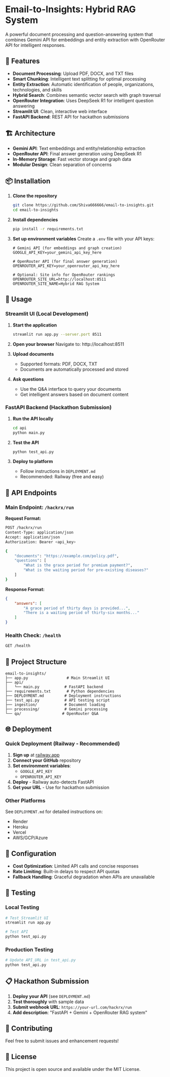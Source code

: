 # Email-to-Insights: Hybrid RAG System

A powerful document processing and question-answering system that combines Gemini API for embeddings and entity extraction with OpenRouter API for intelligent responses.

## 🚀 Features

- **Document Processing**: Upload PDF, DOCX, and TXT files
- **Smart Chunking**: Intelligent text splitting for optimal processing
- **Entity Extraction**: Automatic identification of people, organizations, technologies, and skills
- **Hybrid Search**: Combines semantic vector search with graph traversal
- **OpenRouter Integration**: Uses DeepSeek R1 for intelligent question answering
- **Streamlit UI**: Clean, interactive web interface
- **FastAPI Backend**: REST API for hackathon submissions

## 🏗️ Architecture

- **Gemini API**: Text embeddings and entity/relationship extraction
- **OpenRouter API**: Final answer generation using DeepSeek R1
- **In-Memory Storage**: Fast vector storage and graph data
- **Modular Design**: Clean separation of concerns

## 📦 Installation

1. **Clone the repository**
   ```bash
   git clone https://github.com/Shiva666666/email-to-insights.git
   cd email-to-insights
   ```

2. **Install dependencies**
   ```bash
   pip install -r requirements.txt
   ```

3. **Set up environment variables**
   Create a `.env` file with your API keys:
   ```env
   # Gemini API (for embeddings and graph creation)
   GOOGLE_API_KEY=your_gemini_api_key_here

   # OpenRouter API (for final answer generation)
   OPENROUTER_API_KEY=your_openrouter_api_key_here

   # Optional: Site info for OpenRouter rankings
   OPENROUTER_SITE_URL=http://localhost:8511
   OPENROUTER_SITE_NAME=Hybrid RAG System
   ```

## 🎯 Usage

### Streamlit UI (Local Development)

1. **Start the application**
   ```bash
   streamlit run app.py --server.port 8511
   ```

2. **Open your browser**
   Navigate to: http://localhost:8511

3. **Upload documents**
   - Supported formats: PDF, DOCX, TXT
   - Documents are automatically processed and stored

4. **Ask questions**
   - Use the Q&A interface to query your documents
   - Get intelligent answers based on document content

### FastAPI Backend (Hackathon Submission)

1. **Run the API locally**
   ```bash
   cd api
   python main.py
   ```

2. **Test the API**
   ```bash
   python test_api.py
   ```

3. **Deploy to platform**
   - Follow instructions in `DEPLOYMENT.md`
   - Recommended: Railway (free and easy)

## 🔌 API Endpoints

### Main Endpoint: `/hackrx/run`

**Request Format:**
```bash
POST /hackrx/run
Content-Type: application/json
Accept: application/json
Authorization: Bearer <api_key>

{
    "documents": "https://example.com/policy.pdf",
    "questions": [
        "What is the grace period for premium payment?",
        "What is the waiting period for pre-existing diseases?"
    ]
}
```

**Response Format:**
```json
{
    "answers": [
        "A grace period of thirty days is provided...",
        "There is a waiting period of thirty-six months..."
    ]
}
```

### Health Check: `/health`
```bash
GET /health
```

## 📁 Project Structure

```
email-to-insights/
├── app.py                 # Main Streamlit UI
├── api/
│   └── main.py           # FastAPI backend
├── requirements.txt       # Python dependencies
├── DEPLOYMENT.md         # Deployment instructions
├── test_api.py           # API testing script
├── ingestion/            # Document loading
├── processing/           # Gemini processing
└── qa/                  # OpenRouter Q&A
```

## 🌐 Deployment

### Quick Deployment (Railway - Recommended)

1. **Sign up** at [railway.app](https://railway.app)
2. **Connect your GitHub** repository
3. **Set environment variables**:
   - `GOOGLE_API_KEY`
   - `OPENROUTER_API_KEY`
4. **Deploy** - Railway auto-detects FastAPI
5. **Get your URL** - Use for hackathon submission

### Other Platforms

See `DEPLOYMENT.md` for detailed instructions on:
- Render
- Heroku
- Vercel
- AWS/GCP/Azure

## 🔧 Configuration

- **Cost Optimization**: Limited API calls and concise responses
- **Rate Limiting**: Built-in delays to respect API quotas
- **Fallback Handling**: Graceful degradation when APIs are unavailable

## 🧪 Testing

### Local Testing
```bash
# Test Streamlit UI
streamlit run app.py

# Test API
python test_api.py
```

### Production Testing
```bash
# Update API_URL in test_api.py
python test_api.py
```

## 📋 Hackathon Submission

1. **Deploy your API** (see `DEPLOYMENT.md`)
2. **Test thoroughly** with sample data
3. **Submit webhook URL**: `https://your-url.com/hackrx/run`
4. **Add description**: "FastAPI + Gemini + OpenRouter RAG system"

## 🤝 Contributing

Feel free to submit issues and enhancement requests!

## 📄 License

This project is open source and available under the MIT License. 